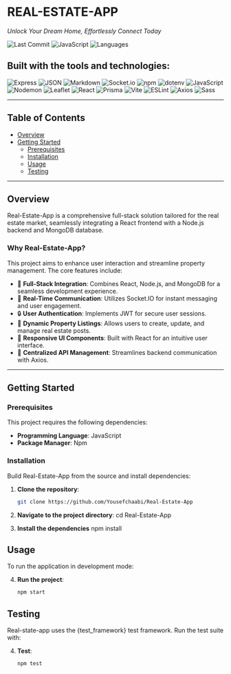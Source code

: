 # REAL-ESTATE-APP

_Unlock Your Dream Home, Effortlessly Connect Today_

![Last Commit](https://img.shields.io/badge/last%20commit-june%202024-blue)
![JavaScript](https://img.shields.io/badge/javascript-74.2%25-yellow)
![Languages](https://img.shields.io/badge/languages-3-informational)

## Built with the tools and technologies:

![Express](https://img.shields.io/badge/Express-black?logo=express)
![JSON](https://img.shields.io/badge/JSON-black?logo=json)
![Markdown](https://img.shields.io/badge/Markdown-black?logo=markdown)
![Socket.io](https://img.shields.io/badge/Socket.io-black?logo=socket.io)
![npm](https://img.shields.io/badge/npm-red?logo=npm)
![dotenv](https://img.shields.io/badge/.ENV-yellow?logo=dotenv)
![JavaScript](https://img.shields.io/badge/JavaScript-yellow?logo=javascript)
![Nodemon](https://img.shields.io/badge/Nodemon-green?logo=nodemon)
![Leaflet](https://img.shields.io/badge/Leaflet-green?logo=leaflet)
![React](https://img.shields.io/badge/React-blue?logo=react)
![Prisma](https://img.shields.io/badge/Prisma-black?logo=prisma)
![Vite](https://img.shields.io/badge/Vite-purple?logo=vite)
![ESLint](https://img.shields.io/badge/ESLint-purple?logo=eslint)
![Axios](https://img.shields.io/badge/Axios-blue?logo=axios)
![Sass](https://img.shields.io/badge/Sass-pink?logo=sass)

---

## Table of Contents

- [Overview](#overview)
- [Getting Started](#getting-started)
  - [Prerequisites](#prerequisites)
  - [Installation](#installation)
  - [Usage](#usage)
  - [Testing](#testing)

---

## Overview

Real-Estate-App is a comprehensive full-stack solution tailored for the real estate market, seamlessly integrating a React frontend with a Node.js backend and MongoDB database.

### Why Real-Estate-App?

This project aims to enhance user interaction and streamline property management. The core features include:

- 🏡 **Full-Stack Integration**: Combines React, Node.js, and MongoDB for a seamless development experience.
- 💬 **Real-Time Communication**: Utilizes Socket.IO for instant messaging and user engagement.
- 🔒 **User Authentication**: Implements JWT for secure user sessions.
- 📜 **Dynamic Property Listings**: Allows users to create, update, and manage real estate posts.
- 📱 **Responsive UI Components**: Built with React for an intuitive user interface.
- 🔁 **Centralized API Management**: Streamlines backend communication with Axios.

---

## Getting Started

### Prerequisites

This project requires the following dependencies:

- **Programming Language**: JavaScript
- **Package Manager**: Npm

### Installation

Build Real-Estate-App from the source and install dependencies:

1. **Clone the repository**:

   ```bash
   git clone https://github.com/Yousefchaabi/Real-Estate-App
2. **Navigate to the project directory**:
   cd Real-Estate-App
3. **Install the dependencies**
   npm install
## Usage
To run the application in development mode:

4. **Run the project**:

   ```bash
   npm start

## Testing
Real-state-app uses the {test_framework} test framework. Run the test suite with:

4. **Test**:

   ```bash
   npm test
